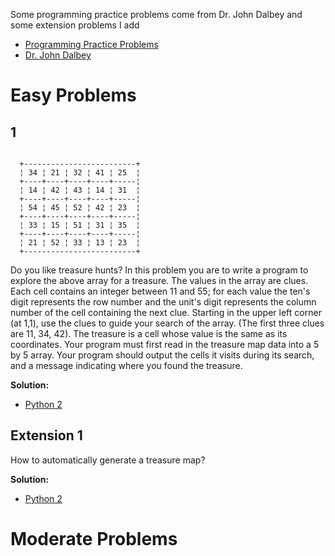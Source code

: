 Some programming practice problems come from Dr. John Dalbey and some extension problems I add

  * [Programming Practice Problems](http://users.csc.calpoly.edu/~jdalbey/103/Projects/ProgrammingPractice.html)
  * [Dr. John Dalbey](http://users.csc.calpoly.edu/~jdalbey/)


# Easy Problems

## 1

```

  +-------------------------+
  ¦ 34 ¦ 21 ¦ 32 ¦ 41 ¦ 25  ¦
  +----+----+----+----+-----¦
  ¦ 14 ¦ 42 ¦ 43 ¦ 14 ¦ 31  ¦
  +----+----+----+----+-----¦
  ¦ 54 ¦ 45 ¦ 52 ¦ 42 ¦ 23  ¦
  +----+----+----+----+-----¦
  ¦ 33 ¦ 15 ¦ 51 ¦ 31 ¦ 35  ¦
  +----+----+----+----+-----¦
  ¦ 21 ¦ 52 ¦ 33 ¦ 13 ¦ 23  ¦
  +-------------------------+

```

Do you like treasure hunts? In this problem you are to write a program to
explore the above array for a treasure. The values in the array are clues. Each
cell contains an integer between 11 and 55; for each value the ten's digit
represents the row number and the unit's digit represents the column number of
the cell containing the next clue. Starting in the upper left corner (at 1,1),
use the clues to guide your search of the array. (The first three clues are 11,
34, 42). The treasure is a cell whose value is the same as its coordinates. Your
program must first read in the treasure map data into a 5 by 5 array. Your
program should output the cells it visits during its search, and a message
indicating where you found the treasure.

**Solution:**

  * [Python 2](./python2/treasure_hunts.py)

## Extension 1

How to automatically generate a treasure map?

**Solution:**

  * [Python 2](./python2/generate_treasure.py)

# Moderate Problems

